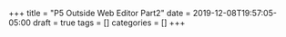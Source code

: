 +++
title = "P5 Outside Web Editor Part2"
date = 2019-12-08T19:57:05-05:00
draft = true
tags = []
categories = []
+++
